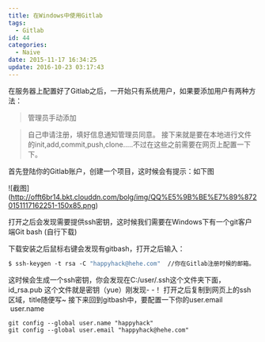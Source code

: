 ```yaml
---
title: 在Windows中使用Gitlab
tags:
  - Gitlab
id: 44
categories:
  - Naive
date: 2015-11-17 16:34:25
update: 2016-10-23 03:17:43
---
```


在服务器上配置好了Gitlab之后，一开始只有系统用户，如果要添加用户有两种方法：

>   管理员手动添加

>   自己申请注册，填好信息通知管理员同意。
接下来就是要在本地进行文件的init,add,commit,push,clone.....不过在这些之前需要在网页上配置一下下。
<!-- more -->
首先登陆你的Gitlab账户，创建一个项目，这时候会有提示：如下图

![截图] (http://offt6br14.bkt.clouddn.com/bolg/img/QQ%E5%9B%BE%E7%89%8720151117162251-150x85.png)

打开之后会发现需要提供ssh密钥，这时候我们需要在Windows下有一个git客户端Git bash (自行下载)

下载安装之后鼠标右键会发现有gitbash，打开之后输入：<!--StartFragment -->
```bash
$ ssh-keygen -t rsa -C "happyhack@hehe.com"  //你在Gitlab注册时候的邮箱。
```
这时候会生成一个ssh密钥，你会发现在C:/user/.ssh这个文件夹下面，id_rsa.pub 这个文件就是密钥（yue）刚发现- -！
打开之后复制到网页上的ssh区域，title随便写~
接下来回到gitbash中，要配置一下你的user.email  user.name

```
git config --global user.name "happyhack"
git config --global user.email "happyhack@hehe.com"

```